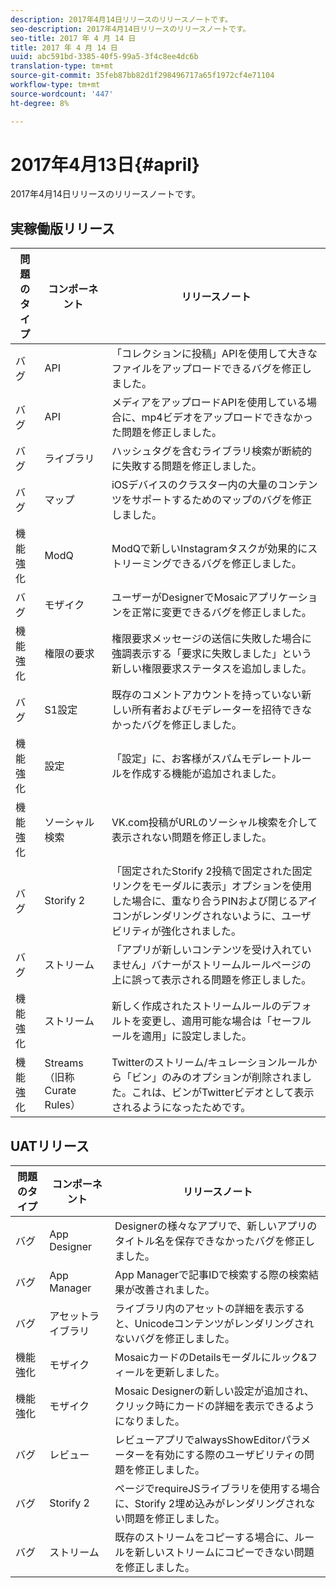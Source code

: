 ```yaml
---
description: 2017年4月14日リリースのリリースノートです。
seo-description: 2017年4月14日リリースのリリースノートです。
seo-title: 2017 年 4 月 14 日
title: 2017 年 4 月 14 日
uuid: abc591bd-3385-40f5-99a5-3f4c8ee4dc6b
translation-type: tm+mt
source-git-commit: 35feb87bb82d1f298496717a65f1972cf4e71104
workflow-type: tm+mt
source-wordcount: '447'
ht-degree: 8%

---
```



# 2017年4月13日{#april}

2017年4月14日リリースのリリースノートです。

## 実稼働版リリース

| **問題のタイプ** | **コンポーネント** | **リリースノート** |
|---|---|---|
| バグ | API | 「コレクションに投稿」APIを使用して大きなファイルをアップロードできるバグを修正しました。 |
| バグ | API | メディアをアップロードAPIを使用している場合に、mp4ビデオをアップロードできなかった問題を修正しました。 |
| バグ | ライブラリ | ハッシュタグを含むライブラリ検索が断続的に失敗する問題を修正しました。 |
| バグ | マップ | iOSデバイスのクラスター内の大量のコンテンツをサポートするためのマップのバグを修正しました。 |
| 機能強化 | ModQ | ModQで新しいInstagramタスクが効果的にストリーミングできるバグを修正しました。 |
| バグ | モザイク | ユーザーがDesignerでMosaicアプリケーションを正常に変更できるバグを修正しました。 |
| 機能強化 | 権限の要求 | 権限要求メッセージの送信に失敗した場合に強調表示する「要求に失敗しました」という新しい権限要求ステータスを追加しました。 |
| バグ | S1設定 | 既存のコメントアカウントを持っていない新しい所有者およびモデレーターを招待できなかったバグを修正しました。 |
| 機能強化 | 設定 | 「設定」に、お客様がスパムモデレートルールを作成する機能が追加されました。 |
| 機能強化 | ソーシャル検索 | VK.com投稿がURLのソーシャル検索を介して表示されない問題を修正しました。 |
| バグ | Storify 2 | 「固定されたStorify 2投稿で固定された固定リンクをモーダルに表示」オプションを使用した場合に、重なり合うPINおよび閉じるアイコンがレンダリングされないように、ユーザビリティが強化されました。 |
| バグ | ストリーム | 「アプリが新しいコンテンツを受け入れていません」バナーがストリームルールページの上に誤って表示される問題を修正しました。 |
| 機能強化 | ストリーム | 新しく作成されたストリームルールのデフォルトを変更し、適用可能な場合は「セーフルールを適用」に設定しました。 |
| 機能強化 | Streams（旧称Curate Rules） | Twitterのストリーム/キュレーションルールから「ビン」のみのオプションが削除されました。これは、ビンがTwitterビデオとして表示されるようになったためです。 |

## UATリリース

| **問題のタイプ** | **コンポーネント** | **リリースノート** |
|---|---|---|
| バグ | App Designer | Designerの様々なアプリで、新しいアプリのタイトル名を保存できなかったバグを修正しました。 |
| バグ | App Manager | App Managerで記事IDで検索する際の検索結果が改善されました。 |
| バグ | アセットライブラリ | ライブラリ内のアセットの詳細を表示すると、Unicodeコンテンツがレンダリングされないバグを修正しました。 |
| 機能強化 | モザイク | MosaicカードのDetailsモーダルにルック&amp;フィールを更新しました。 |
| 機能強化 | モザイク | Mosaic Designerの新しい設定が追加され、クリック時にカードの詳細を表示できるようになりました。 |
| バグ | レビュー | レビューアプリでalwaysShowEditorパラメーターを有効にする際のユーザビリティの問題を修正しました。 |
| バグ | Storify 2 | ページでrequireJSライブラリを使用する場合に、Storify 2埋め込みがレンダリングされない問題を修正しました。 |
| バグ | ストリーム | 既存のストリームをコピーする場合に、ルールを新しいストリームにコピーできない問題を修正しました。 |

